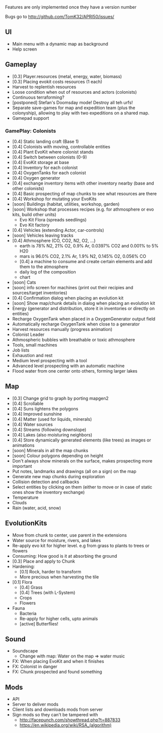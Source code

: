 
Features are only implemented once they have a version number

Bugs go to http://github.com/TomK32/APRI50/issues/

## UI

* Main menu with a dynamic map as background
* Help screen

## Gameplay

* [0.3] Player.resources (metal, energy, water, biomass)
* [0.3] Placing evokit costs resources (1 each)
* Harvest to replentish resources
* Loose condition when out of resources and actors (colonists)
* Continuous terraforming?
* [postponed] Stefan's Doomsday mode! Destroy all teh urfs!
* Separate save-games for map and expedition team (plus the colonyship),
  allowing to play with two expeditions on a shared map.
* Gamepad support


### GamePlay: Colonists

* [0.4] Static landing craft (Base 1)
* [0.4] Colonists with moving, controllable entities
* [0.4] Plant EvoKit where colonist stands
* [0.4] Switch between colonists (0-9)
* [0.4] EvoKit storage at base
* [0.4] Inventory for each colonist
* [0.4] OxygenTanks for each colonist
* [0.4] Oxygen generator
* [0.4] exchange inventory items with other inventory nearby (base and other colonists)
* [0.4] Basic prospecting of map chunks to see what resources are there
* [0.4] Workshop for mutating your EvoKits
* [soon] Buildings (habitat, utilities, workshop, garden)
* [soon] Workshop that processes recipes (e.g. for athmosphere or evo kits, build other units)
  * Evo Kit Flora (spreads seedlings)
  * Evo Kit factory
* [0.4] Vehicles (extending Actor, car-controls)
* [soon] Vehicles leaving tracks
* [0.4] Athmosphere (CO, CO2, N2, O2, ...)
  * earth is 78% N2, 21% O2, 0.9% Ar, 0.0397% CO2 and 0.001% to 5% H20
  * mars is 96.0% CO2, 2.1% Ar, 1.9% N2, 0.145% O2, 0.056% CO
  * [0.4] a machine to consume and create certain elements and add them to the atmosphere
  * daily log of the composition
  * chart
* [soon] Cats
* [soon] info screen for machines (print out their recipies and sources/target inventories)
* [0.4] Confirmation dialog when placing an evolution kit
* [soon] Show map/chunk details in dialog when placing an evolution kit
* Energy (generator and distribution, store it in inventories or directly on entities)
* Recharge OxygenTank when placed in a OxygenGenerator output field
* Automatically recharge OxygenTank when close to a generator
* Harvest resources manually (progress animation)
* Colonist Leader
* Athmospheric bubbles with breathable or toxic athmosphere
* Tools, small machines
* Job lists
* Exhaustion and rest
* Medium level prospecting with a tool
* Advanced level prospecting with an automatic machine
* Flood water from one center onto others, forming larger lakes

## Map

* [0.3] Change grid to graph by porting mapgen2
* [0.4] Scrollable
* [0.4] Suns lightens the polygons
* [0.4] Improved sunshine
* [0.4] Matter (used for liquids, minerals)
* [0.4] Water sources
* [0.4] Streams (following downslope)
* [0.4] Lakes (also moisturing neighbors)
* [0.4] Store dynamically generated elements (like trees) as images or animations
* [soon] Minerals in all the map chunks
* [soon] Colour polygons depending on height
* Don't always show minerals on the surface, makes prospecting more important
* Put notes, landmarks and drawings (all on a sign) on the map
* Generate new map chunks during exploration
* Collision detection and callbacks
* Select entities by clicking on them (either to move or in case of static ones show the inventory exchange)
* Temperature
* Clouds
* Rain (water, acid, snow)

## EvolutionKits

* Move from chunk to center, use parent in the extensions
* Water source for moisture, rivers, and lakes
* Re-apply evo kit for higher level. e.g from grass to plants to trees or flowers
* Consuming: How good is it at absorbing the ground
* [0.3] Place and apply to Chunk
* Hardening:
  * [0.1] Rock, harder to transform
  * More precious when harvesting the tile
* [0.1] Flora
  * [0.4] Grass
  * [0.4] Trees (with L-System)
  * Crops
  * Flowers
* Fauna
  * Bacteria
  * Re-apply for higher cells, upto animals
  * [active] Butterflies!


## Sound

* Soundscape
  * Change with map: Water on the map => water music
* FX: When placing EvoKit and when it finishes
* FX: Colonist in danger
* FX: Chunk prospected and found something


## Mods

* API
* Server to deliver mods
* Client lists and downloads mods from server
* Sign mods so they can't be tampered with
  * http://facepunch.com/showthread.php?t=887833
  * https://en.wikipedia.org/wiki/RSA_(algorithm)

